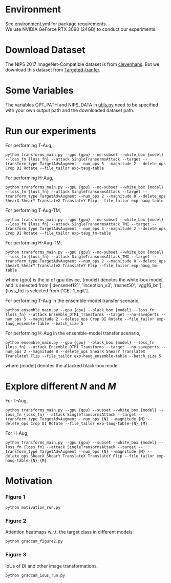 # Environment
See [environment.yml](./environment.yml) for package requirements.   
We use NVIDIA GeForce RTX 3090 (24GB) to conduct our experiments.

# Download Dataset
The NIPS 2017 ImageNet-Compatible dataset is from [clevenhans](https://github.com/cleverhans-lab/cleverhans/tree/master/cleverhans_v3.1.0/examples/nips17_adversarial_competition/dataset). But we download this dataset from [Targeted-tranfer](https://github.com/ZhengyuZhao/Targeted-Tansfer).

# Some Variables
The variables OPT_PATH and NIPS_DATA in [utils.py](./utils.py) need to be specified with your own output path and the downloaded dataset path.

# Run our experiments
For performing T-Aug,
```
python transforms_main.py --gpu {gpu} --no-subset --white_box {model} --loss_fn {loss_fn} --attack SingleTransormsAttack --target --transform_type TargetAdvAugment --num_ops 5 --magnitude 2 --delete_ops Crop DI Rotate --file_tailor exp-taug-table
```
For performing H-Aug,
```
python transforms_main.py --gpu {gpu} --no-subset --white_box {model} --loss_fn {loss_fn} --attack SingleTransormsAttack --target --transform_type TargetAdvAugment --num_ops 2 --magnitude 8 --delete_ops ShearX ShearY TranslateX TranslateY Flip --file_tailor exp-haug-table
```
For performing T-Aug-TM,
```
python transforms_main.py --gpu {gpu} --no-subset --white_box {model} --loss_fn {loss_fn} --attack SingleTransormsAttack_TMI --target --transform_type TargetAdvAugment --num_ops 5 --magnitude 2 --delete_ops Crop DI Rotate --file_tailor exp-taug_tm-table
```
For performing H-Aug-TM,
```
python transforms_main.py --gpu {gpu} --no-subset --white_box {model} --loss_fn {loss_fn} --attack SingleTransormsAttack_TMI --target --transform_type TargetAdvAugment --num_ops 2 --magnitude 8 --delete_ops ShearX ShearY TranslateX TranslateY Flip --file_tailor exp-haug_tm-table
```
where {gpu} is the id of gpu device, {model} denotes the white-box model, and is selected from ['densenet121', 'inception_v3', 'resnet50', 'vgg16_bn'], {loss_fn} is selected from ['CE', 'Logit'].

For performing T-Aug in the ensemble-model transfer scenario,
```
python ensemble_main.py --gpu {gpu} --black_box {model} --loss_fn {loss_fn} --attack Ensemble_DTMI_Transforms --target --no-saveperts --num_ops 5 --magnitude 2 --delete_ops Crop DI Rotate --file_tailor exp-taug_ensemble-table --batch_size 5
```
For performing H-Aug in the ensemble-model transfer scenario,
```
python ensemble_main.py --gpu {gpu} --black_box {model} --loss_fn {loss_fn} --attack Ensemble_DTMI_Transforms --target --no-saveperts --num_ops 2 --magnitude 8 --delete_ops ShearX ShearY TranslateX TranslateY Flip --file_tailor exp-haug_ensemble-table --batch_size 5
```
where [model] denotes the attacked black-box model.

# Explore different $N$ and $M$
For T-Aug,
```
python transforms_main.py --gpu {gpu} --subset --white_box {model} --loss_fn {loss_fn} --attack SingleTransormsAttack --target --transform_type TargetAdvAugment --num_ops {N} --magnitude {M} --delete_ops Crop DI Rotate --file_tailor exp-taug-table-{N}_{M}
```
For H-Aug,
```
python transforms_main.py --gpu {gpu} --subset --white_box {model} --loss_fn {loss_fn} --attack SingleTransormsAttack --target --transform_type TargetAdvAugment --num_ops {N} --magnitude {M} --delete_ops ShearX ShearY TranslateX TranslateY Flip --file_tailor exp-haug-table-{N}_{M}
```

# Motivation
### Figure 1
```python
python motivation_run.py
```
### Figure 2
Attention heatmaps w.r.t. the target class in different models:
```python
python gradcam_figure2.py 
```
### Figure 3
IoUs of DI and other image transformations.
```python
python gradcam_ious_run.py
```
